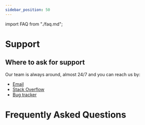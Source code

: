 ```yaml
---
sidebar_position: 50
---
```

import FAQ from "./faq.md";

# Support

## Where to ask for support

Our team is always around, almost 24/7 and you can reach us by:

- [Email](https://wordlift.io/contact-us/)
- [Stack Overflow](https://stackoverflow.com/questions/tagged/wordlift)
- [Bug tracker](https://github.com/insideout10/wordlift-plugin/issues)

# Frequently Asked Questions

<FAQ />